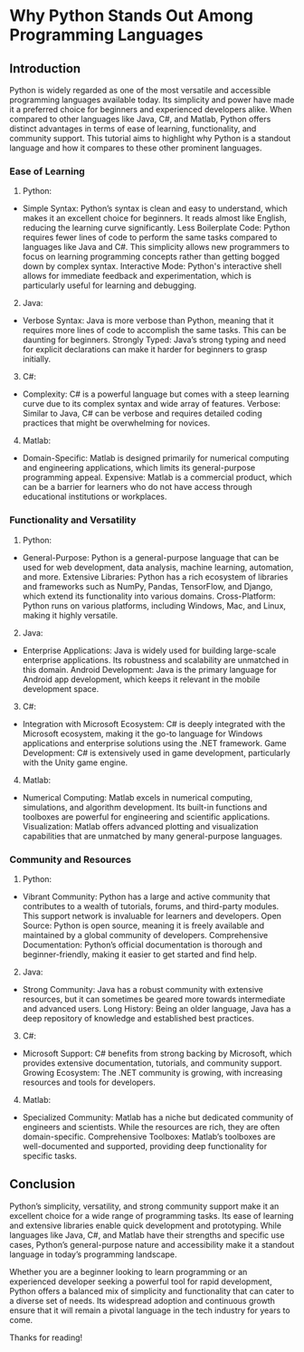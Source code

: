 # Why Python Stands Out Among Programming Languages

## Introduction
Python is widely regarded as one of the most versatile and accessible programming languages available today. Its simplicity and power have made it a preferred choice for beginners and experienced developers alike. When compared to other languages like Java, C#, and Matlab, Python offers distinct advantages in terms of ease of learning, functionality, and community support. This tutorial aims to highlight why Python is a standout language and how it compares to these other prominent languages.

### Ease of Learning
1. Python:

- Simple Syntax: Python’s syntax is clean and easy to understand, which makes it an excellent choice for beginners. It reads almost like English, reducing the learning curve significantly.
Less Boilerplate Code: Python requires fewer lines of code to perform the same tasks compared to languages like Java and C#. This simplicity allows new programmers to focus on learning programming concepts rather than getting bogged down by complex syntax.
Interactive Mode: Python's interactive shell allows for immediate feedback and experimentation, which is particularly useful for learning and debugging.
2. Java:

- Verbose Syntax: Java is more verbose than Python, meaning that it requires more lines of code to accomplish the same tasks. This can be daunting for beginners.
Strongly Typed: Java’s strong typing and need for explicit declarations can make it harder for beginners to grasp initially.
3. C#:

- Complexity: C# is a powerful language but comes with a steep learning curve due to its complex syntax and wide array of features.
Verbose: Similar to Java, C# can be verbose and requires detailed coding practices that might be overwhelming for novices.
4. Matlab:

- Domain-Specific: Matlab is designed primarily for numerical computing and engineering applications, which limits its general-purpose programming appeal.
Expensive: Matlab is a commercial product, which can be a barrier for learners who do not have access through educational institutions or workplaces.
### Functionality and Versatility
1. Python:

- General-Purpose: Python is a general-purpose language that can be used for web development, data analysis, machine learning, automation, and more.
Extensive Libraries: Python has a rich ecosystem of libraries and frameworks such as NumPy, Pandas, TensorFlow, and Django, which extend its functionality into various domains.
Cross-Platform: Python runs on various platforms, including Windows, Mac, and Linux, making it highly versatile.
2. Java:

- Enterprise Applications: Java is widely used for building large-scale enterprise applications. Its robustness and scalability are unmatched in this domain.
Android Development: Java is the primary language for Android app development, which keeps it relevant in the mobile development space.
3. C#:

- Integration with Microsoft Ecosystem: C# is deeply integrated with the Microsoft ecosystem, making it the go-to language for Windows applications and enterprise solutions using the .NET framework.
Game Development: C# is extensively used in game development, particularly with the Unity game engine.
4. Matlab:

- Numerical Computing: Matlab excels in numerical computing, simulations, and algorithm development. Its built-in functions and toolboxes are powerful for engineering and scientific applications.
Visualization: Matlab offers advanced plotting and visualization capabilities that are unmatched by many general-purpose languages.
### Community and Resources
1. Python:

- Vibrant Community: Python has a large and active community that contributes to a wealth of tutorials, forums, and third-party modules. This support network is invaluable for learners and developers.
Open Source: Python is open source, meaning it is freely available and maintained by a global community of developers.
Comprehensive Documentation: Python’s official documentation is thorough and beginner-friendly, making it easier to get started and find help.
2. Java:

- Strong Community: Java has a robust community with extensive resources, but it can sometimes be geared more towards intermediate and advanced users.
Long History: Being an older language, Java has a deep repository of knowledge and established best practices.
3. C#:

- Microsoft Support: C# benefits from strong backing by Microsoft, which provides extensive documentation, tutorials, and community support.
Growing Ecosystem: The .NET community is growing, with increasing resources and tools for developers.
4. Matlab:

- Specialized Community: Matlab has a niche but dedicated community of engineers and scientists. While the resources are rich, they are often domain-specific.
Comprehensive Toolboxes: Matlab’s toolboxes are well-documented and supported, providing deep functionality for specific tasks.
## Conclusion
Python’s simplicity, versatility, and strong community support make it an excellent choice for a wide range of programming tasks. Its ease of learning and extensive libraries enable quick development and prototyping. While languages like Java, C#, and Matlab have their strengths and specific use cases, Python’s general-purpose nature and accessibility make it a standout language in today’s programming landscape.

Whether you are a beginner looking to learn programming or an experienced developer seeking a powerful tool for rapid development, Python offers a balanced mix of simplicity and functionality that can cater to a diverse set of needs. Its widespread adoption and continuous growth ensure that it will remain a pivotal language in the tech industry for years to come.

Thanks for reading!



